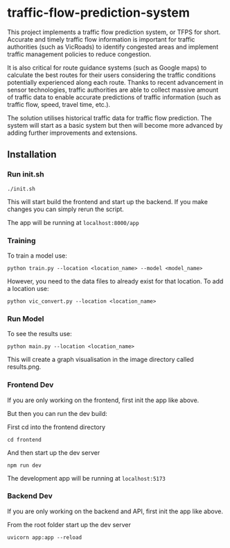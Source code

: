 # traffic-flow-prediction-system

This project implements a traffic flow prediction system, or TFPS for short. Accurate and timely traffic flow information is important for traffic authorities (such as VicRoads) to identify congested areas and implement traffic management policies to reduce congestion. 

It is also critical for route guidance systems (such as Google maps) to calculate the best routes for their users considering the traffic conditions potentially experienced along each route. Thanks to recent advancement in sensor technologies, traffic authorities are able to collect massive amount of traffic data to enable accurate predictions of traffic information (such as traffic flow, speed, travel time, etc.). 

The solution utilises historical traffic data for traffic flow prediction. The system will start as a basic system but then will become more advanced by adding further improvements and extensions.

## Installation

### Run init.sh

```./init.sh```

This will start build the frontend and start up the backend.
If you make changes you can simply rerun the script.

The app will be running at ```localhost:8000/app```

### Training

To train a model use:

```python train.py --location <location_name> --model <model_name>```

However, you need to the data files to already exist for that location.
To add a location use:

```python vic_convert.py --location <location_name>```

### Run Model

To see the results use:

```python main.py --location <location_name>```

This will create a graph visualisation in the image directory called results.png.

### Frontend Dev

If you are only working on the frontend, first init the app like above.

But then you can run the dev build:

First cd into the frontend directory

```cd frontend```

And then start up the dev server

```npm run dev```

The development app will be running at ```localhost:5173```

### Backend Dev

If you are only working on the backend and API, first init the app like above.

From the root folder start up the dev server

```uvicorn app:app --reload```
